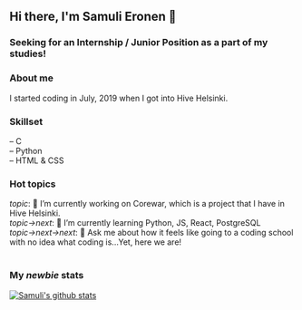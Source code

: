 ## Hi there, I'm Samuli Eronen 👋

### Seeking for an Internship / Junior Position as a part of my studies! <br>

### About me
I started coding in July, 2019 when I got into Hive Helsinki.<br>

### Skillset
– C<br>
– Python<br>
– HTML & CSS<br>

### Hot topics
*topic*: 🔭 I’m currently working on Corewar, which is a project that I have in Hive Helsinki.<br>
*topic->next*: 🌱 I’m currently learning Python, JS, React, PostgreSQL<br>
*topic->next->next*: 💬 Ask me about how it feels like going to a coding school with no idea what coding is...Yet, here we are!<br><br>

### My *newbie* stats
[![Samuli's github stats](https://github-readme-stats.vercel.app/api?username=samulieronen&theme=dark&hide=prs)](https://github.com/anuraghazra/github-readme-stats)

<!--
**samulieronen/samulieronen** is a ✨ _special_ ✨ repository because its `README.md` (this file) appears on your GitHub profile.

Here are some ideas to get you started:

- 🔭 I’m currently working on ...
- 🌱 I’m currently learning ...
- 👯 I’m looking to collaborate on ...
- 🤔 I’m looking for help with ...
- 💬 Ask me about ...
- 📫 How to reach me: ...
- 😄 Pronouns: ...
- ⚡ Fun fact: ...
-->
